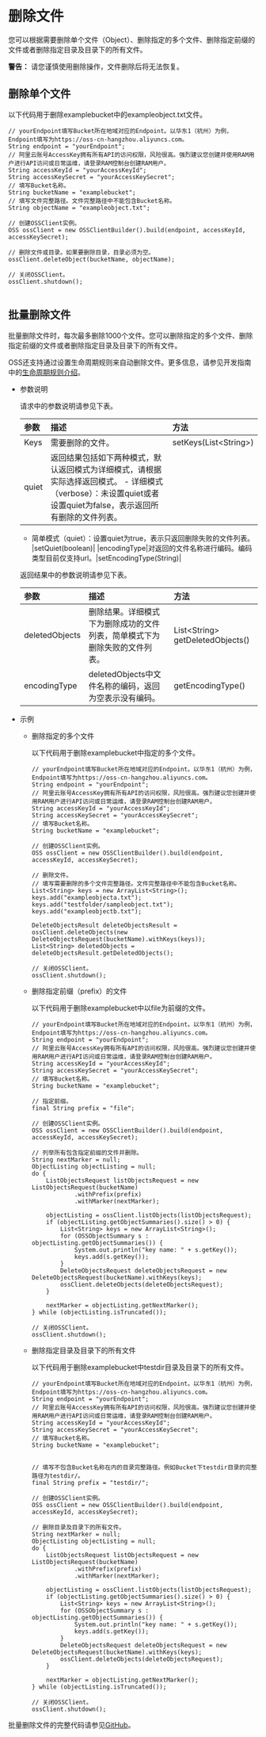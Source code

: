 # 删除文件

您可以根据需要删除单个文件（Object）、删除指定的多个文件、删除指定前缀的文件或者删除指定目录及目录下的所有文件。

**警告：** 请您谨慎使用删除操作，文件删除后将无法恢复。

## 删除单个文件

以下代码用于删除examplebucket中的exampleobject.txt文件。

```
// yourEndpoint填写Bucket所在地域对应的Endpoint。以华东1（杭州）为例，Endpoint填写为https://oss-cn-hangzhou.aliyuncs.com。
String endpoint = "yourEndpoint";
// 阿里云账号AccessKey拥有所有API的访问权限，风险很高。强烈建议您创建并使用RAM用户进行API访问或日常运维，请登录RAM控制台创建RAM用户。
String accessKeyId = "yourAccessKeyId";
String accessKeySecret = "yourAccessKeySecret";
// 填写Bucket名称。
String bucketName = "examplebucket";
// 填写文件完整路径。文件完整路径中不能包含Bucket名称。
String objectName = "exampleobject.txt";

// 创建OSSClient实例。
OSS ossClient = new OSSClientBuilder().build(endpoint, accessKeyId, accessKeySecret);

// 删除文件或目录。如果要删除目录，目录必须为空。
ossClient.deleteObject(bucketName, objectName);

// 关闭OSSClient。
ossClient.shutdown();
            
```

## 批量删除文件

批量删除文件时，每次最多删除1000个文件。您可以删除指定的多个文件、删除指定前缀的文件或者删除指定目录及目录下的所有文件。

OSS还支持通过设置生命周期规则来自动删除文件。更多信息，请参见开发指南中的[生命周期规则介绍](/intl.zh-CN/开发指南/存储空间（Bucket）/生命周期/生命周期规则介绍.md)。

-   参数说明

    请求中的参数说明请参见下表。

    |参数|描述|方法|
    |:-|:-|:-|
    |Keys|需要删除的文件。|setKeys\(List<String\>\)|
    |quiet|返回结果包括如下两种模式，默认返回模式为详细模式，请根据实际选择返回模式。    -   详细模式（verbose）：未设置quiet或者设置quiet为false，表示返回所有删除的文件列表。
    -   简单模式（quiet）：设置quiet为true，表示只返回删除失败的文件列表。
|setQuiet\(boolean\)|
    |encodingType|对返回的文件名称进行编码。编码类型目前仅支持url。|setEncodingType\(String\)|

    返回结果中的参数说明请参见下表。

    |参数|描述|方法|
    |:-|:-|:-|
    |deletedObjects|删除结果。详细模式下为删除成功的文件列表，简单模式下为删除失败的文件列表。|List<String\> getDeletedObjects\(\)|
    |encodingType|deletedObjects中文件名称的编码，返回为空表示没有编码。|getEncodingType\(\)|

-   示例
    -   删除指定的多个文件

        以下代码用于删除examplebucket中指定的多个文件。

        ```
        // yourEndpoint填写Bucket所在地域对应的Endpoint。以华东1（杭州）为例，Endpoint填写为https://oss-cn-hangzhou.aliyuncs.com。
        String endpoint = "yourEndpoint";
        // 阿里云账号AccessKey拥有所有API的访问权限，风险很高。强烈建议您创建并使用RAM用户进行API访问或日常运维，请登录RAM控制台创建RAM用户。
        String accessKeyId = "yourAccessKeyId";
        String accessKeySecret = "yourAccessKeySecret";
        // 填写Bucket名称。
        String bucketName = "examplebucket";
        
        // 创建OSSClient实例。
        OSS ossClient = new OSSClientBuilder().build(endpoint, accessKeyId, accessKeySecret);
        
        // 删除文件。
        // 填写需要删除的多个文件完整路径。文件完整路径中不能包含Bucket名称。
        List<String> keys = new ArrayList<String>();
        keys.add("exampleobjecta.txt");
        keys.add("testfolder/sampleobject.txt");
        keys.add("exampleobjectb.txt");
        
        DeleteObjectsResult deleteObjectsResult = ossClient.deleteObjects(new DeleteObjectsRequest(bucketName).withKeys(keys));
        List<String> deletedObjects = deleteObjectsResult.getDeletedObjects();
        
        // 关闭OSSClient。
        ossClient.shutdown();           
        ```

    -   删除指定前缀（prefix）的文件

        以下代码用于删除examplebucket中以file为前缀的文件。

        ```
        // yourEndpoint填写Bucket所在地域对应的Endpoint。以华东1（杭州）为例，Endpoint填写为https://oss-cn-hangzhou.aliyuncs.com。
        String endpoint = "yourEndpoint";
        // 阿里云账号AccessKey拥有所有API的访问权限，风险很高。强烈建议您创建并使用RAM用户进行API访问或日常运维，请登录RAM控制台创建RAM用户。
        String accessKeyId = "yourAccessKeyId";
        String accessKeySecret = "yourAccessKeySecret";
        // 填写Bucket名称。
        String bucketName = "examplebucket";
        
        // 指定前缀。
        final String prefix = "file";
        
        // 创建OSSClient实例。
        OSS ossClient = new OSSClientBuilder().build(endpoint, accessKeyId, accessKeySecret);
        
        // 列举所有包含指定前缀的文件并删除。
        String nextMarker = null;
        ObjectListing objectListing = null;
        do {
            ListObjectsRequest listObjectsRequest = new ListObjectsRequest(bucketName)
                    .withPrefix(prefix)
                    .withMarker(nextMarker);
        
            objectListing = ossClient.listObjects(listObjectsRequest);
            if (objectListing.getObjectSummaries().size() > 0) {
                List<String> keys = new ArrayList<String>();
                for (OSSObjectSummary s : objectListing.getObjectSummaries()) {
                    System.out.println("key name: " + s.getKey());
                    keys.add(s.getKey());
                }
                DeleteObjectsRequest deleteObjectsRequest = new DeleteObjectsRequest(bucketName).withKeys(keys);
                ossClient.deleteObjects(deleteObjectsRequest);
            }
        
            nextMarker = objectListing.getNextMarker();
        } while (objectListing.isTruncated());
        
        // 关闭OSSClient。
        ossClient.shutdown();
        ```

    -   删除指定目录及目录下的所有文件

        以下代码用于删除examplebucket中testdir目录及目录下的所有文件。

        ```
        // yourEndpoint填写Bucket所在地域对应的Endpoint。以华东1（杭州）为例，Endpoint填写为https://oss-cn-hangzhou.aliyuncs.com。
        String endpoint = "yourEndpoint";
        // 阿里云账号AccessKey拥有所有API的访问权限，风险很高。强烈建议您创建并使用RAM用户进行API访问或日常运维，请登录RAM控制台创建RAM用户。
        String accessKeyId = "yourAccessKeyId";
        String accessKeySecret = "yourAccessKeySecret";
        // 填写Bucket名称。
        String bucketName = "examplebucket";
        
        
        // 填写不包含Bucket名称在内的目录完整路径。例如Bucket下testdir目录的完整路径为testdir/。
        final String prefix = "testdir/";
        
        // 创建OSSClient实例。
        OSS ossClient = new OSSClientBuilder().build(endpoint, accessKeyId, accessKeySecret);
        
        // 删除目录及目录下的所有文件。
        String nextMarker = null;
        ObjectListing objectListing = null;
        do {
            ListObjectsRequest listObjectsRequest = new ListObjectsRequest(bucketName)
                    .withPrefix(prefix)
                    .withMarker(nextMarker);
        
            objectListing = ossClient.listObjects(listObjectsRequest);
            if (objectListing.getObjectSummaries().size() > 0) {
                List<String> keys = new ArrayList<String>();
                for (OSSObjectSummary s : objectListing.getObjectSummaries()) {
                    System.out.println("key name: " + s.getKey());
                    keys.add(s.getKey());
                }
                DeleteObjectsRequest deleteObjectsRequest = new DeleteObjectsRequest(bucketName).withKeys(keys);
                ossClient.deleteObjects(deleteObjectsRequest);
            }
        
            nextMarker = objectListing.getNextMarker();
        } while (objectListing.isTruncated());
        
        // 关闭OSSClient。
        ossClient.shutdown();
        ```


批量删除文件的完整代码请参见[GitHub](https://github.com/aliyun/aliyun-oss-java-sdk/blob/master/src/samples/DeleteObjectsSample.java)。

